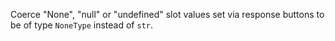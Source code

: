 Coerce "None", "null" or "undefined" slot values set via response buttons to be of type `NoneType` instead of `str`.
